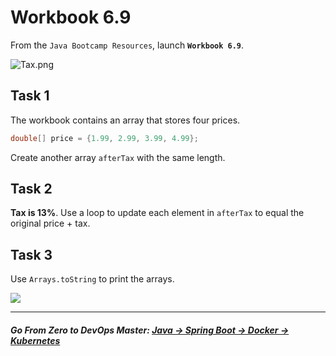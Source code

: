 # Workbook 6.9

From the `Java Bootcamp Resources`, launch **`Workbook 6.9`**.

![Tax.png](https://img-c.udemycdn.com/redactor/raw/article_lecture/2025-01-04_01-50-09-612d5def34a2fa9b5a77947cf626aae1.png)


## Task 1

The workbook contains an array that stores four prices. 

```java
double[] price = {1.99, 2.99, 3.99, 4.99};
```

Create another array `afterTax` with the same length.

## Task 2

**Tax is 13%**. Use a loop to update each element in `afterTax` to equal the original price + tax.

## Task 3

Use `Arrays.toString` to print the arrays.

![](https://img-c.udemycdn.com/redactor/raw/article_lecture/2025-01-04_01-50-09-81155a8bb84cb507ae6f438e3d9e4937.png)

----------
##### **Go From Zero to DevOps Master**: *[Java → Spring Boot → Docker → Kubernetes](https://rslim087a.github.io/zero-devops-roadmap/)*